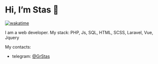 # Hi, I’m Stas 👋

[![wakatime](https://wakatime.com/badge/user/6229bb29-5be8-4e02-b703-b8903bdbcf06.svg)](https://wakatime.com/@6229bb29-5be8-4e02-b703-b8903bdbcf06)

I am a web developer. My stack: PHP, Js, SQL, HTML, SCSS, Laravel, Vue, Jquery

My contacts:
 - telegram: [@GrStas](tg://resolve?domain=grstas "Открыть")
